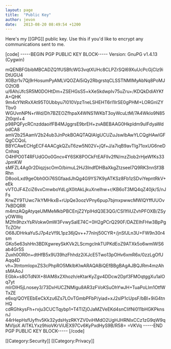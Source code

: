 ```yaml
---
layout: page
title:  "Public Key"
author: jevon
date:   2013-08-20 08:49:54 +1200
---
```


Here's my [[GPG]] public key. Use this if you'd like to encrypt any communications sent to me.

[code]
-----BEGIN PGP PUBLIC KEY BLOCK-----
Version: GnuPG v1.4.13 (Cygwin)

mQENBFGbibMBCADZQ1fUSBfcWG3vqtXUHc8CLPZrSQl69XuUcPcGjClz9iDtUGU4
X0Bzr1v7Qj9rHosumPyAMLVQOZAi5iQy2RbgrstqCLSSTNMIMyAbNq8PoMJO2tOB
u/6Ah/JfcSR5M0DOHtDm+ZSEHGsS5+kXeSkdwpIv75uZru+/KDQkDdiAYKfA+QHK
9m4cYNtRxXAt95T0Ubbyu7l010VpzTneLSHEHT6rI1IrSE0gPHM+LORGnIZYTbv0
WGUvnNPN+rWd/Dh7BZEOZfhpaX4WNS1WKbT3oyWcuLtM/7A4Wklo9N85Zt0qnl+4
p98PQFycRCnzddaoifFB4MJggrsE9brEH+zvABEBAAG0Hkpldm9uIFdyaWdodCA8
amV2b25AamV2b24ub3JnPokBOAQTAQIAIgUCUZuJswIbAwYLCQgHAwIGFQgCCQoL
BBYCAwECHgECF4AACgkQZuT6zw5N02V+jQf+J/a7iqB9avTIg71oxUG6neDCnhxq
O4HPO0T4RFUdGOo0Gncv4Y6SK8POCkFtEAFlIv2fN/mzZIob2rHjeWfKs33JpmKW
sMFZL4Ag0r2DiqzjscOmO/bimuL2HJ3IndfDHBaXkgZtzseeI7Q9RK3nnSf3BRhn
D8ooiLxd9geObh0Oi76SGfaadJhQg4G9YS7K9yATKSz8Fb1zSDviYepntRkV+eEk
vVTOJF4ZciZ6vxCmwboYdLgX0itAkLjkuXneIhw+r/KB6oT3MQ4qZ40jk/S/nJFs
KrwZY9TUwc7ikYMHkxB+rUpQe3oozVPny6pup7bjmxpwwcMWlQYffUUOv7kBDQRR
m4mzAQgAtyqeUMMeMkbPBCEnjZ2YpIHdQ3E3QG/CSl1fIiUZvhPFOXB/ZSyyOWWq
M2fn9hzxYsRVokw0mW3FvwySalE74C+0H2gPCrQ290F/DAZEIhFHw3BpPgTcZOhr
O68JDHrkaYuSJ7p4zVf9L1pz36jQv++77nlnj50CYR+/jnSfJLn3U+FW9n30r4sm
GKo5e63shHn3BDXgwreySkKVk2LScmgclnkTUPKdEoZ9ATXk5o6wmlWS6ab4Gr5S
Zuxh0OR0n+dtHfB5x9U39hzFhhdz2iXJcE5Two13pOHv6xmR6x/0zzLgOfUAqq4D
vh+3tntomIopxZS3cPhpRO5MklbKIwARAQABiQEfBBgBAgAJBQJRm4mzAhsMAAoJ
EGbk+s8OTdNlX+8IAM8x2Xhozh/eKtarKyZgv4DDcw2Dpf3FMOqtggXu1aIOq7yt
mIrDIH5jLnosey3/73DxHUCZNMIgu8AR3zFVoKSuOhYwJH+TuaPoLIm1OtfWTxZE
e6xq/QOYEEbEeCkXzu6Zs7LOvTGmbPFbP/yiad+xJ2slP1cUpsF/bBl+9iG4tnHQ
cdRGhkysFh+rvju3CUCTqybp1+T4TIZjOJaMZVeEKd4snCIifNi011bHGKPknsnJ
44rHepHsfUyfhv5Kk32ydsHyzRKYZV0viHMdO2UgHJHRNlxCCz1zG9qW9qMVIjoX
AlTKLYxz9hioVKrViUEX97Cv6KyPxdHyS9B/R58=
=VKVq
-----END PGP PUBLIC KEY BLOCK-----
[/code]

[[Category:Security]]
[[Category:Privacy]]